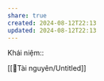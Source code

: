 ```yaml
---
share: true
created: 2024-08-12T22:13
updated: 2024-08-12T22:13
---
```

Khái niệm:: 

[[📜Tài nguyên/Untitled]]